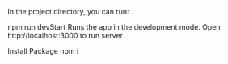 
In the project directory, you can run:

npm run devStart
Runs the app in the development mode.
Open http://localhost:3000 to run server

Install Package
npm i
